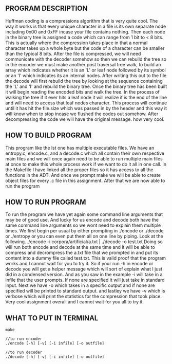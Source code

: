 PROGRAM DESCRIPTION
-------------------
Huffman coding is a compressions algorithm that is very quite cool. The way it
works is that every unique character in a file is its own separate node including
0x00 and 0xFF incase your file contains nothing. Then each node in the binary tree
is assigned a code which can range from 1 bit to < 8 bits. This is actually where
the compression takes place in that a normal character takes up a whole byte but
the code of a character can be smaller than the typical 8 bits. After the file is
compressed, we will need communicate with the decoder somehow so then we can rebuild
the tree so in the encoder we must make another post traversal tree walk, to build an
array which indicates whether it is an 'L' or leaf node followed by its symbol or an
'I' which indicates its an internal nodes. After writing this out to the file the 
decode will first rebuild the tree by looking at the sequence containing the 'L' and
'I' and rebuild the binary tree. Once the binary tree has been built it will begin 
reading the encoded bits and walk the tree. In the process of walking the tree if it 
ever hits a leaf node it will realize it is the end of the line and will need to access
that leaf nodes character. This process will continue until it has hit the file.size 
which was passed in by the header and this way it will know when to stop incase we 
flushed the codes out somehow. After decompressing the code we will have the original
message. how very cool.


HOW TO BUILD PROGRAM
--------------------
This program like the lst one has multiple executable files. We have an entropy.c, 
encode.c, and a decode.c which all contain their own respective main files and we will
once again need to be able to run multiple main files at once to make this whole process
work if we want to do it all in one call. In the Makefile I have linked all the proper
files so it has access to all the functions in the ADT. And once we prompt make we will
be able to create object files for every .c file in this assignment. After that we are
now able to run the program 

HOW TO RUN PROGRAM
------------------
To run the program we have yet again some command line arguments that may be of good use.
And lucky for us encode and decode both have the same command line arguments so we wont 
need to explain them multiple times. We first begin per usual by either prompting in 
./encode or ./decode or ./entropy or you can even put them all on one line by piping.
Look at the following. ./encode -i corpora/artificial/a.txt | ./decode -o test.txt
Doing so will run both encode and decode at the same time and it will be able to compress
and decrompress the a.txt file that we prompted in and put its content into a dummy file
called test.txt. This is valid proof that the program works and I cannot wait for you to try
it. So if your run -h in encode or decode you will get a helper message which will sort of
explain what I just did in a condensed version. And as you saw in the example -i will take
in a infile that the user prompts. If none are specified it will just take in standard 
input. Next we have -o which takes in a specific output and if none are specified will be
printed to standard output. and lastley we have -v which is verbose which will print the
statistics for the compression that took place. Very cool assignment overall and I cannot
wait for you all to try it.

WHAT TO PUT IN TERMINAL
-----------------------
```
make
```
```
//to run encoder
./encode [-h] [-v] [-i infile] [-o outfile]
```
```
//to run decoder
./decode [-h] [-v] [-i infile] [-o outfile]
```
